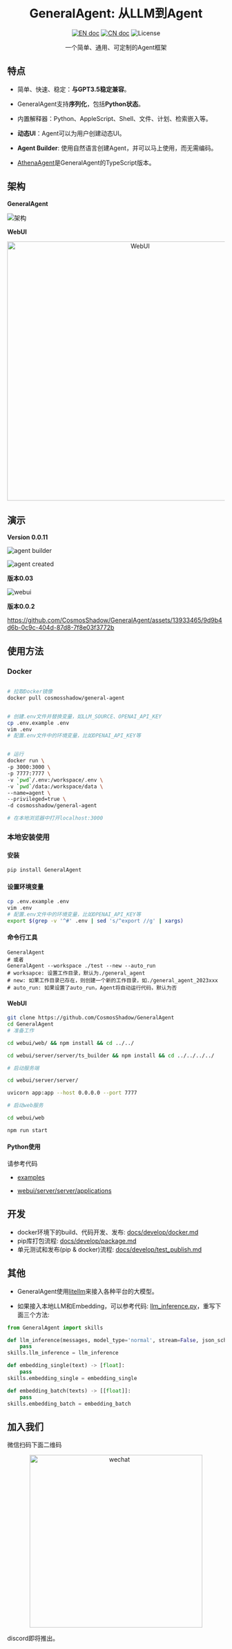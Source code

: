 <h1 align="center">GeneralAgent: 从LLM到Agent</h1>

<p align="center">
<a href="README.md"><img src="https://img.shields.io/badge/document-English-blue.svg" alt="EN doc"></a>
<a href="README_CN.md"><img src="https://img.shields.io/badge/文档-中文版-blue.svg" alt="CN doc"></a>
<img src="https://img.shields.io/static/v1?label=license&message=MIT&color=white&style=flat" alt="License"/>
</p>

<p align='center'>
一个简单、通用、可定制的Agent框架
</p>



## 特点

* 简单、快速、稳定：**与GPT3.5稳定兼容**。

* GeneralAgent支持**序列化**，包括**Python状态**。

* 内置解释器：Python、AppleScript、Shell、文件、计划、检索嵌入等。

* **动态UI**：Agent可以为用户创建动态UI。

* **Agent Builder**: 使用自然语言创建Agent，并可以马上使用，而无需编码。

* [AthenaAgent](https://github.com/sigworld/AthenaAgent)是GeneralAgent的TypeScript版本。



## 架构

**GeneralAgent**



![架构](./docs/images/Architecture_2023.11.15.png)



**WebUI**

<p align="center">
<img src="./docs/images/webui_2023.11.15.png" alt="WebUI" width=600/>
</p>


## 演示

**Version 0.0.11**

![agent builder](./docs/images/2023_11_27_builder_agent.jpg)

![agent created](./docs/images/2023_11_27_image_creator.jpg)

**版本0.03**


![webui](./docs/images/2023.11.15.jpg)


**版本0.0.2**


https://github.com/CosmosShadow/GeneralAgent/assets/13933465/9d9b4d6b-0c9c-404d-87d8-7f8e03f3772b



## 使用方法

### Docker

```bash

# 拉取Docker镜像
docker pull cosmosshadow/general-agent


# 创建.env文件并替换变量，如LLM_SOURCE、OPENAI_API_KEY
cp .env.example .env
vim .env
# 配置.env文件中的环境变量，比如OPENAI_API_KEY等


# 运行
docker run \
-p 3000:3000 \
-p 7777:7777 \
-v `pwd`/.env:/workspace/.env \
-v `pwd`/data:/workspace/data \
--name=agent \
--privileged=true \
-d cosmosshadow/general-agent

# 在本地浏览器中打开localhost:3000
```



### 本地安装使用

#### 安装

```bash
pip install GeneralAgent
```



#### 设置环境变量

```bash
cp .env.example .env
vim .env
# 配置.env文件中的环境变量，比如OPENAI_API_KEY等
export $(grep -v '^#' .env | sed 's/^export //g' | xargs)
```



#### 命令行工具

```shell
GeneralAgent
# 或者
GeneralAgent --workspace ./test --new --auto_run
# worksapce: 设置工作目录，默认为./general_agent
# new: 如果工作目录已存在，则创建一个新的工作目录，如./general_agent_2023xxx
# auto_run: 如果设置了auto_run，Agent将自动运行代码，默认为否
```



#### WebUI

```bash
git clone https://github.com/CosmosShadow/GeneralAgent
cd GeneralAgent
# 准备工作

cd webui/web/ && npm install && cd ../../

cd webui/server/server/ts_builder && npm install && cd ../../../../

# 启动服务端

cd webui/server/server/

uvicorn app:app --host 0.0.0.0 --port 7777

# 启动web服务

cd webui/web

npm run start

```



#### Python使用

请参考代码

* [examples](examples)

* [webui/server/server/applications](webui/server/server/applications)



## 开发

* docker环境下的build、代码开发、发布: [docs/develop/docker.md](docs/develop/docker.md)
* pip库打包流程: [docs/develop/package.md](docs/develop/package.md)
* 单元测试和发布(pip & docker)流程: [docs/develop/test_publish.md](docs/develop/test_publish.md)



## 其他

* GeneralAgent使用[litellm](https://docs.litellm.ai/docs/)来接入各种平台的大模型。

* 如果接入本地LLM和Embedding，可以参考代码:
[llm_inference.py](https://github.com/CosmosShadow/GeneralAgent/blob/main/GeneralAgent/skills/llm_inference.py)，重写下面三个方法:

```python
from GeneralAgent import skills

def llm_inference(messages, model_type='normal', stream=False, json_schema=None):
    pass
skills.llm_inference = llm_inference

def embedding_single(text) -> [float]:
    pass
skills.embedding_single = embedding_single

def embedding_batch(texts) -> [[float]]:
    pass
skills.embedding_batch = embedding_batch

```


## 加入我们

微信扫码下面二维码

<p align="center">
<img src="./docs/images/wechat.jpg" alt="wechat" width=400/>
</p>

discord即将推出。